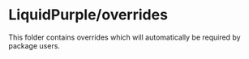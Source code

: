 # LiquidPurple/overrides

This folder contains overrides which will automatically be required by package users.

